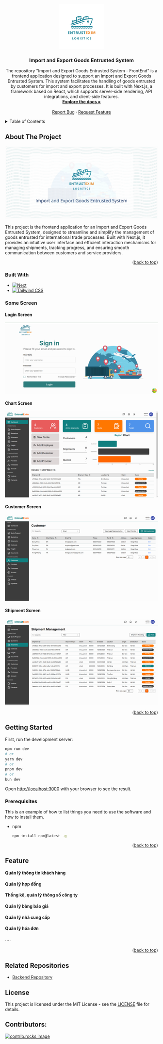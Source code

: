 <br />
<div align="center">
  <a href="https://github.com/ASE-UIT/05.-Import-and-Export-Goods-Entrusted-System-FrontEnd">
    <img src="/public/images/logo.png" alt="Logo" width="150" height="150">
  </a>

<h3 align="center">Import and Export Goods Entrusted System</h3>

  <p align="center">
    The repository "Import and Export Goods Entrusted System - FrontEnd" is a frontend application designed to support an Import and Export Goods Entrusted System. This system facilitates the handling of goods entrusted by customers for import and export processes. It is built with Next.js, a framework based on React, which supports server-side rendering, API integrations, and client-side features.
    <br />
    <a href="https://github.com/github_username/repo_name"><strong>Explore the docs »</strong></a>
    <br />
    <br />
    <a href="https://github.com/ASE-UIT/05.-Import-and-Export-Goods-Entrusted-System-FrontEnd/issues/new?labels=bug">Report Bug</a>
    ·
    <a href="https://github.com/ASE-UIT/05.-Import-and-Export-Goods-Entrusted-System-FrontEnd/issues/new?labels=enhancement">Request Feature</a>
  </p>
</div>

<details>
  <summary>Table of Contents</summary>
  <ol>
    <li>
      <a href="#about-the-project">About The Project</a>
      <ul>
        <li><a href="#built-with">Built With</a></li>
        <li><a href="#built-with">Some Screen</a></li>
      </ul>
    </li>
    <li>
      <a href="#getting-started">Getting Started</a>
      <ul>
        <li><a href="#prerequisites">Prerequisites</a></li>
      </ul>
    </li>
    <li><a href="#usage">Usage</a></li>
    <li><a href="#contributors">Contributors</a></li>
  </ol>
</details>

## About The Project

[![Product Name Screen Shot][product-screenshot]](https://example.com)

This project is the frontend application for an Import and Export Goods Entrusted System, designed to streamline and simplify the management of goods entrusted for international trade processes. Built with Next.js, it provides an intuitive user interface and efficient interaction mechanisms for managing shipments, tracking progress, and ensuring smooth communication between customers and service providers.

<p align="right">(<a href="#readme-top">back to top</a>)</p>

### Built With

- [![Next][Next.js]][Next-url]
- [![Tailwind CSS][Tailwind CSS Badge]][Tailwind CSS URL]

### Some Screen

#### Login Screen

[![Product Name Screen Shot][login-page]](https://example.com)

#### Chart Screen

[![Product Name Screen Shot][chart-page]](https://example.com)

#### Customer Screen

[![Product Name Screen Shot][customer-page]](https://example.com)

#### Shipment Screen

[![Product Name Screen Shot][shipment-page]](https://example.com)

<p align="right">(<a href="#readme-top">back to top</a>)</p>

## Getting Started

First, run the development server:

```bash
npm run dev
# or
yarn dev
# or
pnpm dev
# or
bun dev
```

Open [http://localhost:3000](http://localhost:3000) with your browser to see the result.

### Prerequisites

This is an example of how to list things you need to use the software and how to install them.

- npm
  ```sh
  npm install npm@latest -g
  ```

<p align="right">(<a href="#readme-top">back to top</a>)</p>

## Feature

#### Quản lý thông tin khách hàng

#### Quản lý hợp đồng

#### Thống kê, quản lý thông số công ty

#### Quản lý bảng báo giá

#### Quản lý nhà cung cấp

#### Quản lý hóa đơn

#### ....

<p align="right">(<a href="#readme-top">back to top</a>)</p>

## Related Repositories

- [Backend Repository](https://github.com/ASE-UIT/05.-Import-and-Export-Goods-Entrusted-System-BackEnd)

## License

This project is licensed under the MIT License - see the [LICENSE](LICENSE) file for details.

## Contributors:

<a href="https://github.com/ASE-UIT/05.-Import-and-Export-Goods-Entrusted-System-FrontEnd/graphs/contributors">
  <img src="https://contrib.rocks/image?repo=ASE-UIT/05.-Import-and-Export-Goods-Entrusted-System-FrontEnd" alt="contrib.rocks image" />
</a>

[contributors-shield]: https://img.shields.io/github/contributors/github_username/repo_name.svg?style=for-the-badge
[contributors-url]: https://github.com/ASE-UIT/05.-Import-and-Export-Goods-Entrusted-System-FrontEnd/graphs/contributors
[forks-shield]: https://img.shields.io/github/forks/github_username/repo_name.svg?style=for-the-badge
[forks-url]: https://github.com/github_username/repo_name/network/members
[stars-shield]: https://img.shields.io/github/stars/github_username/repo_name.svg?style=for-the-badge
[stars-url]: https://github.com/github_username/repo_name/stargazers
[issues-shield]: https://img.shields.io/github/issues/github_username/repo_name.svg?style=for-the-badge
[issues-url]: https://github.com/github_username/repo_name/issues
[license-shield]: https://img.shields.io/github/license/github_username/repo_name.svg?style=for-the-badge
[license-url]: https://github.com/github_username/repo_name/blob/master/LICENSE.txt
[linkedin-shield]: https://img.shields.io/badge/-LinkedIn-black.svg?style=for-the-badge&logo=linkedin&colorB=555
[linkedin-url]: https://linkedin.com/in/linkedin_username
[product-screenshot]: public/images/readme-sample.png
[login-page]: public/images/readme/Screenshot%202024-12-26%20095100.png
[chart-page]: public/images/readme/467845997_1352601949062648_4949094441405058304_n.png
[customer-page]: public/images/readme/470053633_3329218790545911_7594799002622472708_n.png
[shipment-page]: public/images/readme/471107795_476702912115742_593957864007521069_n.png
[Next.js]: https://img.shields.io/badge/next.js-000000?style=for-the-badge&logo=nextdotjs&logoColor=white
[Next-url]: https://nextjs.org/
[React.js]: https://img.shields.io/badge/React-20232A?style=for-the-badge&logo=react&logoColor=61DAFB
[React-url]: https://reactjs.org/
[Vue.js]: https://img.shields.io/badge/Vue.js-35495E?style=for-the-badge&logo=vuedotjs&logoColor=4FC08D
[Vue-url]: https://vuejs.org/
[Angular.io]: https://img.shields.io/badge/Angular-DD0031?style=for-the-badge&logo=angular&logoColor=white
[Angular-url]: https://angular.io/
[Svelte.dev]: https://img.shields.io/badge/Svelte-4A4A55?style=for-the-badge&logo=svelte&logoColor=FF3E00
[Svelte-url]: https://svelte.dev/
[Laravel.com]: https://img.shields.io/badge/Laravel-FF2D20?style=for-the-badge&logo=laravel&logoColor=white
[Laravel-url]: https://laravel.com
[Bootstrap.com]: https://img.shields.io/badge/Bootstrap-563D7C?style=for-the-badge&logo=bootstrap&logoColor=white
[Bootstrap-url]: https://getbootstrap.com
[JQuery.com]: https://img.shields.io/badge/jQuery-0769AD?style=for-the-badge&logo=jquery&logoColor=white
[JQuery-url]: https://jquery.com
[Tailwind CSS Badge]: https://img.shields.io/badge/TailwindCSS-06B6D4?style=for-the-badge&logo=tailwindcss&logoColor=white
[Tailwind CSS URL]: https://tailwindcss.com/
